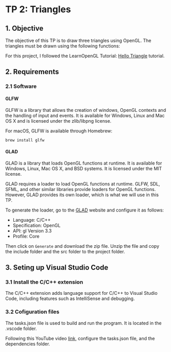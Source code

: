 # TP 2: Triangles

## 1. Objective

The objective of this TP is to draw three triangles using OpenGL. The triangles must be drawn using the following functions:

For this project, I followed the LearnOpenGL Tutorial: [Hello Triangle](https://learnopengl.com/Getting-started/Hello-Triangle) tutorial.

## 2. Requirements

### 2.1 Software

#### GLFW

GLFW is a library that allows the creation of windows, OpenGL contexts and the handling of input and events. It is available for Windows, Linux and Mac OS X and is licensed under the zlib/libpng license.

For macOS, GLFW is available through Homebrew:

```bash
brew install glfw
```

#### GLAD

GLAD is a library that loads OpenGL functions at runtime. It is available for Windows, Linux, Mac OS X, and BSD systems. It is licensed under the MIT license.

GLAD requires a loader to load OpenGL functions at runtime. GLFW, SDL, SFML, and other similar libraries provide loaders for OpenGL functions. However, GLAD provides its own loader, which is what we will use in this TP.

To generate the loader, go to the [GLAD](https://glad.dav1d.de/) website and configure it as follows:

- Language: C/C++
- Specification: OpenGL
- API: gl Version 3.3
- Profile: Core

Then click on ``Generate`` and download the zip file. Unzip the file and copy the include folder and the src folder to the project folder.

## 3. Seting up Visual Studio Code

### 3.1 Install the C/C++ extension

The C/C++ extension adds language support for C/C++ to Visual Studio Code, including features such as IntelliSense and debugging.

### 3.2 Cofiguration files

The tasks.json file is used to build and run the program. It is located in the .vscode folder.

Following this YouTube video [link](https://youtu.be/7-dL6a5_B3I?si=H1uGXRxoTELzBd2d), configure the tasks.json file, and the dependencies folder.
